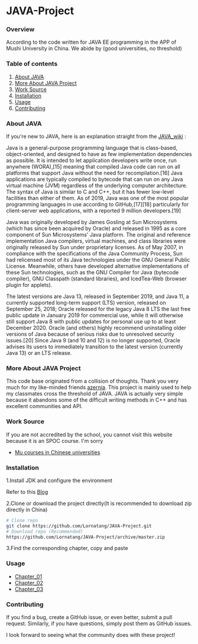 # JAVA-Project


### Overview
According to the code written for JAVA EE programming in the APP of Mushi University in China. We abide by (good universities, no threshold)

### Table of contents
1. [About JAVA](#about-java)
2. [More About JAVA Project](#more-about-java-project)
3. [Work Source ](#work-source)
4. [Installation](#installation)
5. [Usage](#usage)
6. [Contributing](#contributing) 


### About JAVA

If you're new to JAVA, here is an explanation straight from the [JAVA_wiki](https://en.wikipedia.org/wiki/Java_(programming_language)) : 

Java is a general-purpose programming language that is class-based, object-oriented, and designed to have as few implementation dependencies as possible. It is intended to let application developers write once, run anywhere (WORA),[15] meaning that compiled Java code can run on all platforms that support Java without the need for recompilation.[16] Java applications are typically compiled to bytecode that can run on any Java virtual machine (JVM) regardless of the underlying computer architecture. The syntax of Java is similar to C and C++, but it has fewer low-level facilities than either of them. As of 2019, Java was one of the most popular programming languages in use according to GitHub,[17][18] particularly for client-server web applications, with a reported 9 million developers.[19]

Java was originally developed by James Gosling at Sun Microsystems (which has since been acquired by Oracle) and released in 1995 as a core component of Sun Microsystems' Java platform. The original and reference implementation Java compilers, virtual machines, and class libraries were originally released by Sun under proprietary licenses. As of May 2007, in compliance with the specifications of the Java Community Process, Sun had relicensed most of its Java technologies under the GNU General Public License. Meanwhile, others have developed alternative implementations of these Sun technologies, such as the GNU Compiler for Java (bytecode compiler), GNU Classpath (standard libraries), and IcedTea-Web (browser plugin for applets).

The latest versions are Java 13, released in September 2019, and Java 11, a currently supported long-term support (LTS) version, released on September 25, 2018; Oracle released for the legacy Java 8 LTS the last free public update in January 2019 for commercial use, while it will otherwise still support Java 8 with public updates for personal use up to at least December 2020. Oracle (and others) highly recommend uninstalling older versions of Java because of serious risks due to unresolved security issues.[20] Since Java 9 (and 10 and 12) is no longer supported, Oracle advises its users to immediately transition to the latest version (currently Java 13) or an LTS release.

### More About JAVA Project

This code base originated from a collision of thoughts. Thank you very much for my like-minded friends [azernia](https://github.com/azernia).
This project is mainly used to help my classmates cross the threshold of JAVA. JAVA is actually very simple because it abandons some of the difficult writing methods in C++  and has excellent communities and API.

### Work Source

If you are not accredited by the school, you cannot visit this website because it is an SPOC course. 
I'm sorry
- [Mu courses in Chinese universities](https://www.icourse163.org/spoc/learn/XSWJJ-1452456171?tid=1452896449#/learn/testlist)

### Installation

1.Install JDK and configure the environment 

Refer to this [Blog](https://www.runoob.com/java/java-environment-setup.html)

2.Clone or download the project directly(It is recommended to download zip directly in China)

```bash
# Clone repo
git clone https://github.com/Lornatang/JAVA-Project.git
# Download repo (Recommended)
https://github.com/Lornatang/JAVA-Project/archive/master.zip
```

3.Find the corresponding chapter, copy and paste


### Usage

- [Chapter_01](https://github.com/Lornatang/JAVA-Project/tree/master/Chapter_01)
- [Chapter_02](https://github.com/Lornatang/JAVA-Project/tree/master/Chapter_02)
- [Chapter_03](https://github.com/Lornatang/JAVA-Project/tree/master/Chapter_03)

### Contributing

If you find a bug, create a GitHub issue, or even better, submit a pull request. Similarly, if you have questions, simply post them as GitHub issues.   

I look forward to seeing what the community does with these project! 
